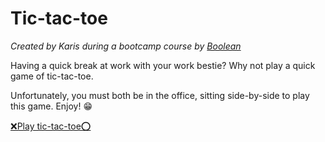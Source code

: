 # Tic-tac-toe
*Created by Karis during a bootcamp course by [Boolean](https://boolean.co.uk/)*

Having a quick break at work with your work bestie? 
Why not play a quick game of tic-tac-toe.

Unfortunately, you must both be in the office, sitting side-by-side to play this game. Enjoy! 😁

[❌Play tic-tac-toe⭕](https://kjr-tictactoe.netlify.app/)